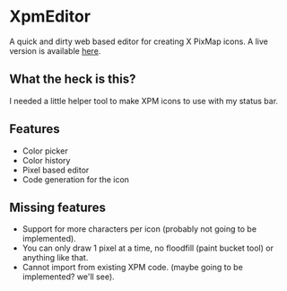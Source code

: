 # XpmEditor
A quick and dirty web based editor for creating X PixMap icons. A live version is available [here](https://zsr2531.github.io/xpmeditor).

## What the heck is this?
I needed a little helper tool to make XPM icons to use with my status bar.

## Features
- Color picker
- Color history
- Pixel based editor
- Code generation for the icon

## Missing features
- Support for more characters per icon (probably not going to be implemented).
- You can only draw 1 pixel at a time, no floodfill (paint bucket tool) or anything like that.
- Cannot import from existing XPM code. (maybe going to be implemented? we'll see).
